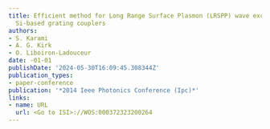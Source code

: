 ```yaml
---
title: Efficient method for Long Range Surface Plasmon (LRSPP) wave excitation with
  Si-based grating couplers
authors:
- S. Karami
- A. G. Kirk
- O. Liboiron-Ladouceur
date: -01-01
publishDate: '2024-05-30T16:09:45.308344Z'
publication_types:
- paper-conference
publication: '*2014 Ieee Photonics Conference (Ipc)*'
links:
- name: URL
  url: <Go to ISI>://WOS:000372323200264
---
```

